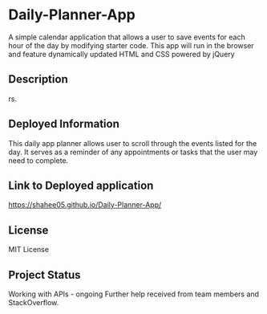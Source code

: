# Daily-Planner-App
A simple calendar application that allows a user to save events for each hour of the day by modifying starter code. This app will run in the browser and feature dynamically updated HTML and CSS powered by jQuery

## Description
rs.

## Deployed Information
This daily app planner allows user to scroll through the events listed for the day. It serves as a reminder of any appointments or tasks that the user may need to complete. 


## Link to Deployed application
https://shahee05.github.io/Daily-Planner-App/

## License
MIT License

## Project Status
Working with APIs - ongoing
Further help received from team members and StackOverflow. 

